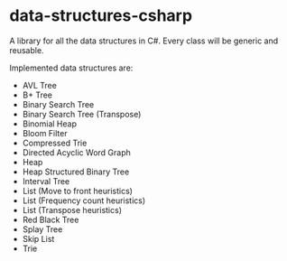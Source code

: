 data-structures-csharp
======================

A library for all the data structures in C#. Every class will be generic and reusable.

Implemented data structures are:

- AVL Tree
- B+ Tree
- Binary Search Tree
- Binary Search Tree (Transpose)
- Binomial Heap
- Bloom Filter
- Compressed Trie
- Directed Acyclic Word Graph
- Heap
- Heap Structured Binary Tree
- Interval Tree
- List (Move to front heuristics)
- List (Frequency count heuristics)
- List (Transpose heuristics)
- Red Black Tree
- Splay Tree
- Skip List
- Trie